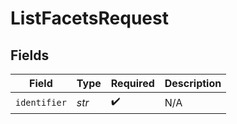 # ListFacetsRequest


## Fields

| Field              | Type               | Required           | Description        |
| ------------------ | ------------------ | ------------------ | ------------------ |
| `identifier`       | *str*              | :heavy_check_mark: | N/A                |